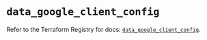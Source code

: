 # `data_google_client_config`

Refer to the Terraform Registry for docs: [`data_google_client_config`](https://registry.terraform.io/providers/hashicorp/google/5.45.2/docs/data-sources/client_config).
